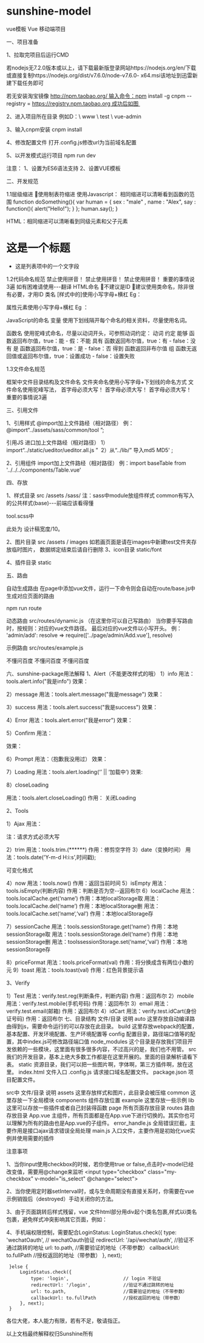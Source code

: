 # sunshine-model
vue模板
Vue 移动端项目  

一、项目准备

1、拉取完项目后运行CMD

若nodejs无7.2.0版本或以上，请下载最新版登录网站https://nodejs.org/en/下载或直接复制https://nodejs.org/dist/v7.6.0/node-v7.6.0- x64.msi该地址到迅雷新建下载任务即可

若无安装淘宝镜像 http://npm.taobao.org/ 输入命令：npm install -g cnpm --registry = https://registry.npm.taobao.org 成功后如图 





2、进入项目所在目录
   例如D：\ www \ test \ vue-admin

3、输入cnpm安装
  cnpm install

4、修改配置文件
  打开.config.js修改url为当前域名配置


5、以开发模式运行项目
npm  run  dev

注意：
1、设置为ES6语法支持
2、设置VUE模板










二、开发规范

1.1层级缩进
使用制表符缩进
使用Javascript：
相同缩进可以清晰看到函数的范围
function doSomething(){
    var human = {
        sex : "male" ,
        name : "Alex",
        say : function(){
            alert("Hello!");
        }
    };
    human.say();
}

HTML：相同缩进可以清晰看到同级元素和父子元素
<body>
    <h1>这是一个标题</h1>
    <ul>
        <li>
            <p>这是列表项中的一个<span>文字段</span></p>
        </li>
</ul>
</body>

1.2代码命名规范
禁止使用拼音！
禁止使用拼音！
禁止使用拼音！
重要的事情说3遍
如有困难请使用---翻译
HTML命名
不建议是ID
建议使用类命名，除非很有必要，才用ID
类名 [样式中的]使用小写字母+横杠
Eg：<div i="good-list"></div>
属性元素使用小写字母+横杠
Eg	：<div data-id="12"></div>

JavaScript的命名
变量
使用下划线隔开每个命名的相关资料，尽量使用名词。

函数名
使用驼峰式命名，尽量以动词开头，可参照动词约定：
动词	约定
能够	函数返回布尔值，true：能 - 假：不能
具有	函数返回布尔值，true：有 - false：没有
是	函数返回布尔值，true：是 - false：否
得到	函数返回非布尔值
组	函数无返回值或返回布尔值，true：设置成功 - false：设置失败

1.3文件命名规范

框架中文件目录结构及文件命名
文件夹命名使用小写字母+下划线的命名方式
文件命名使用驼峰写法，
首字母必须大写！
首字母必须大写！
首字母必须大写！
重要的事情说3遍






三、引用文件

1、引用样式
@import加上文件路经（相对路径）
例：@import“../assets/sass/common/tool ”;

引用JS
进口加上文件路经（相对路径）
1）import“../static/ueditor/ueditor.all.js ” 
2）从“../lib/” 导入md5 MD5' ;

2、引用组件
import加上文件路经（相对路径）
例：import baseTable from '../../../components/Table.vue'







四、存放

1、样式目录
src /assets /sass/
注：sass中module放组件样式
    common有写入的公共样式(base)---前端应该看得懂

tool.scss中

此处为 设计稿宽度/10。

2、图片目录
src /assets / images
如若画页面是请在images中新建test文件夹存放临时图片，
数据绑定结束后请自行删除
3、icon目录
static/font

4、插件目录
static

五、路由

自动生成路由
在page中添加vue文件，运行一下命令则会自动在route/base.js中生成对应页面的路由

npm  run  route

动态路由
src/routes/dynamic.js （在这里你可以自己写路由）
当你要手写路由时，按规则：对应的vue文件路径。 最后对应的vue文件以小写开头。 例：
'admin/add': resolve => require(['../page/admin/Add.vue'], resolve)

示例路由
      src/routes/example.js 

不懂问百度
不懂问百度
不懂问百度

六、sunshine-package用法解释
1、Alert（不能更改样式的哦）
1）info
用法：tools.alert.info("我是info")
效果：

2）message
用法：tools.alert.message("我是message")
效果：

3）success
用法：tools.alert.success("我是success")
效果：

4）Error
用法：tools.alert.error("我是error")
效果：



5）Confirm
用法：

效果：


6）Prompt
用法：（抱歉我没用过）
效果：

7）Loading
用法：tools.alert.loading(‘’ || ‘加载中’)
效果:
 					
8）closeLoading

用法：tools.alert.closeLoading()
作用：
关闭Loading



2、Tools


1）Ajax
用法：

注：请求方式必须大写

2）trim
用法：tools.trim.(******)
作用：修剪空字符
3）date（变换时间）
  用法：tools.date('Y-m-d H:i:s',时间戳);

可变化格式

4）now
用法：tools.now()
作用：返回当前时间
5）isEmpty
用法：tools.isEmpty(判断内容)
作用：判断是否为空--返回布尔
6）localCache
用法：tools.localCache.get(‘name’)
作用：本地localStorage取
用法：tools.localCache.del(‘name’)
作用：本地localStorage删
用法：tools.localCache.set(‘name‘,‘val’)
作用：本地localStorage存

7）sessionCache
用法：tools.sessionStorage.get(‘name’)
作用：本地sessionStorage取
用法：tools.sessionStorage.del(‘name’)
作用：本地sessionStorage删
用法：toolssessionStorage.set(‘name‘,‘val’)
作用：本地sessionStorage存

8）priceFormat
用法：tools.priceFormat(val)
作用：将分换成含有两位小数的元
9）toast
用法：tools.toast(val)
作用：红色背景提示语

3、Verify

1）Test
用法：verify.test.reg(判断条件，判断内容)
作用：返回布尔
2）mobile
用法：verify.test.mobile(手机号码)
作用：返回布尔
3）email
用法：verify.test.email(邮箱)
作用：返回布尔
4）idCart
用法：verify.test.idCart(身份证号码)
作用：返回布尔
七、目录结构
文件/目录	说明
auto	这里存放自动编译路由得到js，需要命令运行的可以存放在此目录。
build	这里存放webpack的配置，基本配置、开发环境配置、生产环境配置等
config	配置目录，路径端口值等的配置，其中index.js可修改路径端口值
node_modules	这个目录是存放我们项目开发依赖的一些模块，这里面有很多很多内容，不过高兴的是，我们也不用管。
src	我们的开发目录，基本上绝大多数工作都是在这里开展的。里面的目录解析请看下表。
static	资源目录，我们可以把一些图片啊，字体啊，第三方插件啊，放在这里。
index.html	文件入口
.config.js	请求接口域名配置文件。
package.json	项目配置文件。





src中
文件/目录	说明
assets	这里存放样式和图片，此目录会被压缩
common	这里存放一下全局模块
components	组件存放位置
example	这里存放一些示例
lib	这里可以存放一些插件或者自己封装得函数
page	所有页面存放目录
routes	路由存放目录
App.vue	主组件，所有页面都是在App.vue下进行切换的。其实你也可以理解为所有的路由也是App.vue的子组件。
error_handle.js	全局错误拦截，主要作用是接口ajax请求错误全局处理
main.js	入口文件，主要作用是初始化vue实例并使用需要的插件




注意事项

1、当你input使用checkbox的时候，若你使用true or false,点击时v-model已经改变值，需要用@change来监听
<input type="checkbox" class="my-checkbox" v-model="is_select" 
@change="select">

2、当你使用定时器setInterval时，或与生命周期没有直接关系时，你需要在vue示例销毁后（destroyed）手动关闭你的方法。

3、由于页面跳转后样式残留，vue 文件html部分用div起个i类名包裹,样式以i类名包裹，避免样式冲突影响其它页面，例如：
  <div i="xxx">
    <div class="bb"></div>
  </div>
  <style rel="stylesheet/scss" lang="scss">
      /* body{}  严禁在此写影响到全局的样式 */
      [i="xxx"]{
        .bb{
        }
      }
  </style>

4、手机端权限控制，需要配合LoginStatus:
   LoginStatus.check({
             type: 'wechatOauth',              // wechatOauth验证
             redirectUrl: '/api/wechat/auth',  //验证不通过跳转的地址
             url: to.path,                     //需要验证的地址（不带参数）
             callbackUrl: to.fullPath          //授权返回的地址（带参数）
         }, next);

     }else {
         LoginStatus.check({
             type: 'login',                    // login 不验证
             redirectUrl: '/login',            //验证不通过跳转的地址
             url: to.path,                     //需要验证的地址（不带参数）
             callbackUrl: to.fullPath          //授权返回的地址（带参数）
         }, next);
     }



各位大佬，本人能力有限，若有不足，敬请指正。

以上文档最终解释权归Sunshine所有

